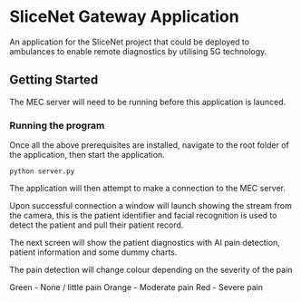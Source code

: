 # SliceNet Gateway Application

An application for the SliceNet project that could be deployed to ambulances to enable remote diagnostics by utilising 5G technology.

## Getting Started

The MEC server will need to be running before this application is launced.

### Running the program

Once all the above prerequisites are installed, navigate to the root folder of the application, then start the application.

```
python server.py
```

The application will then attempt to make a connection to the MEC server.

Upon successful connection a window will launch showing the stream from the camera, this is the patient identifier and facial recognition is used to detect
the patient and pull their patient record.

The next screen will show the patient diagnostics with AI pain detection, patient information and some dummy charts.

The pain detection will change colour depending on the severity of the pain

Green - None / little pain
Orange - Moderate pain
Red - Severe pain